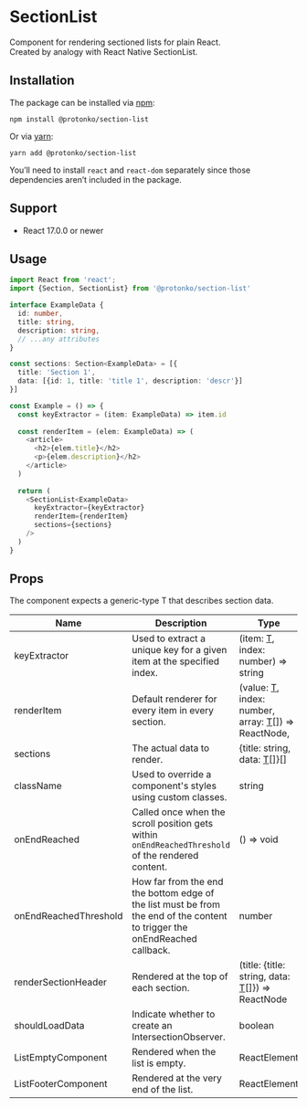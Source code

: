 # SectionList
Component for rendering sectioned lists for plain React. 
<br>
Created by analogy with React Native SectionList.

## Installation
The package can be installed via [npm](https://github.com/npm/cli):

```
npm install @protonko/section-list
```

Or via [yarn](https://github.com/yarnpkg/yarn):

```
yarn add @protonko/section-list
```

You’ll need to install `react` and `react-dom` separately since those dependencies aren’t included in the package. 

## Support
- React 17.0.0 or newer

## Usage
```typescript
import React from 'react';
import {Section, SectionList} from '@protonko/section-list'

interface ExampleData {
  id: number,
  title: string,
  description: string,
  // ...any attributes
}

const sections: Section<ExampleData> = [{
  title: 'Section 1',
  data: [{id: 1, title: 'title 1', description: 'descr'}]
}]

const Example = () => {
  const keyExtractor = (item: ExampleData) => item.id
  
  const renderItem = (elem: ExampleData) => (
    <article>
      <h2>{elem.title}</h2>
      <p>{elem.description}</h2>
    </article>
  )
  
  return (
    <SectionList<ExampleData>
      keyExtractor={keyExtractor}
      renderItem={renderItem}
      sections={sections}
    />
  )
}
```

## Props
The component expects a generic-type <span id="genericT">T</span> that describes section data.

| Name                  | Description                                                                                                                | Type                                                                          | Required |
|-----------------------|----------------------------------------------------------------------------------------------------------------------------|-------------------------------------------------------------------------------|----------|
| keyExtractor          | Used to extract a unique key for a given item at the specified index.                                                      | (item: [T](#genericT), index: number) => string                               | yes      |
| renderItem            | Default renderer for every item in every section.                                                                          | (value: [T](#genericT), index: number, array: [T](#genericT)[]) => ReactNode, | yes      |
| sections              | The actual data to render.                                                                                                 | {title: string, data: [T](#genericT)[]}[]                                     | yes      |
| className             | Used to override a component's styles using custom classes.                                                                | string                                                                        | no       |
| onEndReached          | Called once when the scroll position gets within `onEndReachedThreshold` of the rendered content.                          | () => void                                                                    | no       |
| onEndReachedThreshold | How far from the end the bottom edge of the list must be from the end of the content to trigger the onEndReached callback. | number                                                                        | no       |
| renderSectionHeader   | Rendered at the top of each section.                                                                                       | (title: {title: string, data: [T](#genericT)[]}) => ReactNode                 | no       |
| shouldLoadData        | Indicate whether to create an IntersectionObserver.                                                                        | boolean                                                                       | no       |
| ListEmptyComponent    | Rendered when the list is empty.                                                                                           | ReactElement                                                                  | no       |
| ListFooterComponent   | Rendered at the very end of the list.                                                                                      | ReactElement                                                                  | no       |
